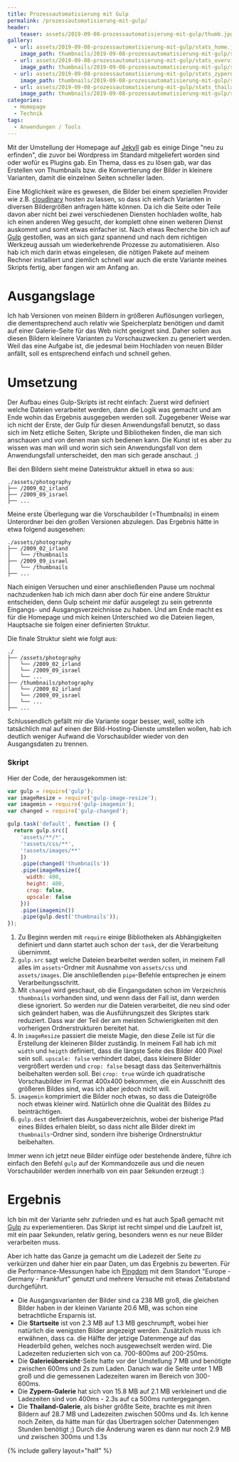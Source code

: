 ```yaml
---
title: Prozessautomatisierung mit Gulp
permalink: /prozessautomatisierung-mit-gulp/
header:
    teaser: assets/2019-09-08-prozessautomatisierung-mit-gulp/thumb.jpg
gallery:
  - url: assets/2019-09-08-prozessautomatisierung-mit-gulp/stats_home.jpg
    image_path: thumbnails/2019-09-08-prozessautomatisierung-mit-gulp/stats_home.jpg
  - url: assets/2019-09-08-prozessautomatisierung-mit-gulp/stats_overview.jpg
    image_path: thumbnails/2019-09-08-prozessautomatisierung-mit-gulp/stats_overview.jpg
  - url: assets/2019-09-08-prozessautomatisierung-mit-gulp/stats_zypern.jpg
    image_path: thumbnails/2019-09-08-prozessautomatisierung-mit-gulp/stats_zypern.jpg
  - url: assets/2019-09-08-prozessautomatisierung-mit-gulp/stats_thailand.jpg
    image_path: thumbnails/2019-09-08-prozessautomatisierung-mit-gulp/stats_thailand.jpg
categories:
  - Homepage
  - Technik
tags:
  - Anwendungen / Tools
---
```


Mit der Umstellung der Homepage auf [Jekyll](https://jekyllrb.com/) gab es einige Dinge "neu zu erfinden", 
die zuvor bei Wordpress im Standard mitgeliefert worden sind oder wofür es Plugins gab. 
Ein Thema, dass es zu lösen gab, war das Erstellen von Thumbnails bzw. die Konvertierung der Bilder in kleinere Varianten, 
damit die einzelnen Seiten schneller laden.

Eine Möglichkeit wäre es gewesen, die Bilder bei einem speziellen Provider wie z.B. [cloudinary](https://cloudinary.com/) hosten zu lassen, 
so dass ich einfach Varianten in diversen Bildergrößen anfragen hätte können. 
Da ich die Seite oder Teile davon aber nicht bei zwei verschiedenen Diensten hochladen wollte, hab ich einen anderen Weg gesucht, 
der komplett ohne einen weiteren Dienst auskommt und somit etwas einfacher ist. 
Nach etwas Recherche bin ich auf [Gulp](https://gulpjs.com/) gestoßen, was an sich ganz spannend und nach dem richtigen Werkzeug aussah um wiederkehrende Prozesse zu automatisieren.
Also hab ich mich darin etwas eingelesen, die nötigen Pakete auf meinem Rechner installiert und ziemlich schnell war auch die erste Variante meines Skripts fertig, aber fangen wir am Anfang an.

# Ausgangslage
Ich hab Versionen von meinen Bildern in größeren Auflösungen vorliegen, die dementsprechend auch relativ wie Speicherplatz benötigen und damit auf einer Galerie-Seite für das Web nicht geeignet sind.
Daher sollen aus diesen Bildern kleinere Varianten zu Vorschauzwecken zu generiert werden. Weil das eine Aufgabe ist, 
die jedesmal beim Hochladen von neuen Bilder anfällt, soll es entsprechend einfach und schnell gehen.

# Umsetzung
Der Aufbau eines Gulp-Skripts ist recht einfach: Zuerst wird definiert welche Dateien verarbeitet werden, dann die Logik was gemacht und am Ende wohin das Ergebnis ausgegeben werden soll.
Zugegebener Weise war ich nicht der Erste, der Gulp für diesen Anwendungsfall benutzt, so dass sich im Netz etliche Seiten, 
Skripte und Bibliotheken finden, die man sich anschauen und von denen man sich bedienen kann. 
Die Kunst ist es aber zu wissen was man will und worin sich sein Anwendungsfall von dem Anwendungsfall unterscheidet, den man sich gerade anschaut. ;) 

Bei den Bildern sieht meine Dateistruktur aktuell in etwa so aus:
```
./assets/photography
├── /2009_02_irland
├── /2009_09_israel
├── ...
``` 

Meine erste Überlegung war die Vorschaubilder (=Thumbnails) in einem Unterordner bei den großen Versionen abzulegen. 
Das Ergebnis hätte in etwa folgend ausgesehen:
```
./assets/photography
├── /2009_02_irland
│   └── /thumbnails
├── /2009_09_israel
│   └── /thumbnails
├── ...
``` 

Nach einigen Versuchen und einer anschließenden Pause um nochmal nachzudenken hab ich mich dann aber doch für eine andere Struktur entscheiden, 
denn Gulp scheint mir dafür ausgelegt zu sein getrennte Eingangs- und Ausgangsverzeichnisse zu haben. 
Und am Ende macht es für die Homepage und mich keinen Unterschied wo die Dateien liegen, Hauptsache sie folgen einer definierten Struktur.

Die finale Struktur sieht wie folgt aus: 
```
./
├── /assets/photography
│   └── /2009_02_irland
│   └── /2009_09_israel
│   └── ...
├── /thumbnails/photography
│   └── /2009_02_irland
│   └── /2009_09_israel
│   └── ...
├── ...
``` 

Schlussendlich gefällt mir die Variante sogar besser, weil, sollte ich tatsächlich mal auf einen der Bild-Hosting-Dienste umstellen wollen,
hab ich deutlich weniger Aufwand die Vorschaubilder wieder von den Ausgangsdaten zu trennen.

### Skript
Hier der Code, der herausgekommen ist:
```javascript
var gulp = require('gulp');
var imageResize = require('gulp-image-resize');
var imagemin = require('gulp-imagemin');
var changed = require('gulp-changed');

gulp.task('default', function () {
  return gulp.src([
    'assets/**/*',
    '!assets/css/**',
    '!assets/images/**'
    ])
    .pipe(changed('thumbnails'))
    .pipe(imageResize({
      width: 400,
      height: 400,
      crop: false,
      upscale: false
    }))
    .pipe(imagemin())
    .pipe(gulp.dest('thumbnails'));
});
```

1. Zu Beginn werden mit `require` einige Bibliotheken als Abhängigkeiten definiert und dann startet auch schon der `task`, der die Verarbeitung übernimmt.
2. `gulp.src` sagt welche Dateien bearbeitet werden sollen, in meinem Fall alles im `assets`-Ordner
mit Ausnahme von `assets/css` und `assets/images`. Die anschließenden `pipe`-Befehle entsprechen je einem Verarbeitungsschritt.
3. Mit `changed` wird geschaut, ob die Eingangsdaten schon im Verzeichnis `thumbnails` vorhanden sind, und wenn dass der Fall ist, 
dann werden diese ignoriert. So werden nur die Dateien verarbeitet, die neu sind oder sich geändert haben, was die Ausführungszeit des Skriptes stark reduziert. 
Dass war der Teil der am meisten Schwierigkeiten mit den vorherigen Ordnerstrukturen bereitet hat.
4. In `imageResize` passiert die meiste Magie, den diese Zeile ist für die Erstellung der kleineren Bilder zuständig. 
In meinem Fall hab ich mit `width` und `heigth` definiert, dass die längste Seite des Bilder 400 Pixel sein soll. 
`upscale: false` verhindert dabei, dass kleinere Bilder vergrößert werden und `crop: false` besagt dass das Seitenverhältnis beibehalten werden soll.
Bei `crop: true` würde ich quadratische Vorschaubilder im Format 400x400 bekommen, die ein Ausschnitt des größeren Bildes sind, was ich aber jedoch nicht will.
5. `imagemin` komprimiert die Bilder noch etwas, so dass die Dateigröße noch etwas kleiner wird. Natürlich ohne die Qualität des Bildes zu beinträchtigen.
6. `gulp.dest` definiert das Ausgabeverzeichnis, wobei der bisherige Pfad eines Bildes erhalen bleibt, 
so dass nicht alle Bilder direkt im `thumbnails`-Ordner sind, sondern ihre bisherige Ordnerstruktur beibehalten. 

Immer wenn ich jetzt neue Bilder einfüge oder bestehende ändere, führe ich einfach den Befehl `gulp` auf der Kommandozeile aus 
und die neuen Vorschaubilder werden innerhalb von ein paar Sekunden erzeugt :)

# Ergebnis
Ich bin mit der Variante sehr zufrieden und es hat auch Spaß gemacht mit [Gulp](https://gulpjs.com/) zu experiementieren.
Das Skript ist recht simpel und die Laufzeit ist, mit ein paar Sekunden, relativ gering, besonders wenn es nur neue Bilder verarbeiten muss.

Aber ich hatte das Ganze ja gemacht um die Ladezeit der Seite zu verkürzen und daher hier ein paar Daten, um das Ergebnis zu bewerten.
Für die Performance-Messungen habe ich [Pingdom](https://tools.pingdom.com/) mit dem Standort "Europe - Germany - Frankfurt" genutzt 
und mehrere Versuche mit etwas Zeitabstand durchgeführt.

- Die Ausgangsvarianten der Bilder sind ca 238 MB groß, die gleichen Bilder haben in der kleinen Variante 20.6 MB, 
was schon eine betrachtliche Ersparnis ist.
- Die **Startseite** ist von 2.3 MB auf 1.3 MB geschrumpft, wobei hier natürlich die wenigsten Bilder angezeigt werden. 
Zusätzlich muss ich erwähnen, dass ca. die Hälfte der jetzige Datenmenge auf das Headerbild gehen, 
welches noch ausgewechselt werden wird. Die Ladezeiten reduzierten sich von ca. 700-800ms auf 200-250ms.
- Die **Galerieübersicht**-Seite hatte vor der Umstellung 7 MB und benötigte zwischen 600ms und 2s zum Laden. 
Danach war die Seite unter 1 MB groß und die gemessenen Ladezeiten waren im Bereich von 300-600ms.
- Die **Zypern-Galerie** hat sich von 15.8 MB auf 2.1 MB verkleinert und die Ladezeiten sind von 400ms - 2.3s auf ca 500ms runtergegangen.
- Die **Thailand-Galerie**, als bisher größte Seite, brachte es mit ihren Bildern auf 28.7 MB und Ladezeiten zwischen 500ms und 4s.
Ich kenne noch Zeiten, da hätte man für das Übertragen solcher Datenmengen Stunden benötigt ;) 
Durch die Änderung waren es dann nur noch 2.9 MB und zwischen 300ms und 1.3s


{% include gallery layout="half" %}